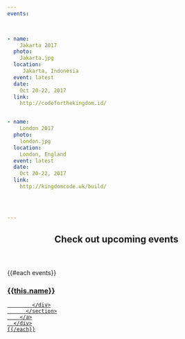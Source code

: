 ```yaml
---
events:


 
- name:
    Jakarta 2017
  photo:
    Jakarta.jpg
  location:
     Jakarta, Indonesia
  event: latest    
  date:
    Oct 20-22, 2017
  link:
    http://codeforthekingdom.id/  


- name:
    London 2017
  photo:
    london.jpg
  location:
    London, England
  event: latest   
  date:
    Oct 20-22, 2017
  link:
    http://kingdomcode.uk/build/ 
 



---
```



<section class="wrapper style3 container special-alt">
  <header class="major">
    <h2>Check out <strong>upcoming events</strong></h2>
  </header>
  <div class="row">
    {{#each events}}
      <div class="6u">
        <a href="{{this.link}}">
          <section class="event-image" style="background-image: url({{../assets}}/images/events/{{this.photo}});">
            <div class="image-overlay">
              <h3>{{this.name}}</h3>

            </div>
          </section>
        </a>
      </div>
    {{/each}}
  </div>
<!--
       <footer class="major">
        <ul class="buttons">
          <li><a href="#" class="button">See More</a></li>
        </ul>
      </footer>
      -->
</section>
